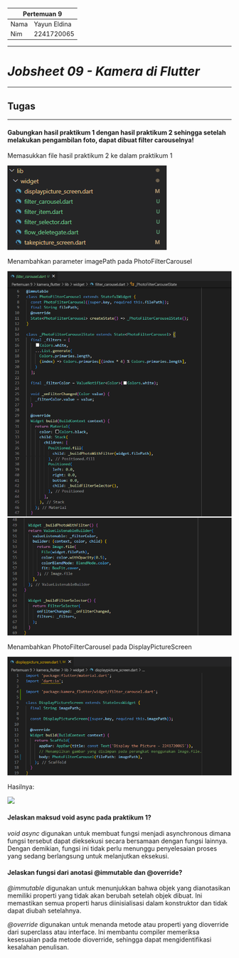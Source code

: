 <table>
    <thead>
        <th style="text-align: center;" colspan="2">Pertemuan 9</th>
    </thead>
    <tbody>
        <tr>
            <td>Nama</td>
            <td>Yayun Eldina</td>
        </tr>
        <tr>
            <td>Nim</td>
            <td>2241720065</td>
        </tr>
    </tbody>
</table>

**********
# *Jobsheet 09 - Kamera di Flutter*
***********

## Tugas

-----

#### **Gabungkan hasil praktikum 1 dengan hasil praktikum 2 sehingga setelah melakukan pengambilan foto, dapat dibuat filter carouselnya!**
Memasukkan file hasil praktikum 2 ke dalam praktikum 1

<img src="img/t1.png">

Menambahkan parameter imagePath pada PhotoFilterCarousel

<img src="img/t2.png">

<img src="img/t2,.png">

Menambahkan PhotoFilterCarousel pada DisplayPictureScreen

<img src="img/t3.png">

Hasilnya:

<img src="img/hasil tugas.gif">

#### **Jelaskan maksud void async pada praktikum 1?**
*void async* digunakan untuk membuat fungsi menjadi asynchronous dimana fungsi tersebut dapat dieksekusi secara bersamaan dengan fungsi lainnya. Dengan demikian, fungsi ini tidak perlu menunggu penyelesaian proses yang sedang berlangsung untuk melanjutkan eksekusi.

#### **Jelaskan fungsi dari anotasi @immutable dan @override?**
*@immutable* digunakan untuk menunjukkan bahwa objek yang dianotasikan memiliki properti yang tidak akan berubah setelah objek dibuat. Ini memastikan semua properti harus diinisialisasi dalam konstruktor dan tidak dapat diubah setelahnya.

*@override* digunakan untuk menanda metode atau properti yang dioverride dari superclass atau interface. Ini membantu compiler memeriksa kesesuaian pada metode dioverride, sehingga dapat mengidentifikasi kesalahan penulisan.
